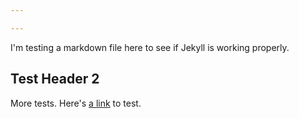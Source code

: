 ```yaml
---

---
```


I'm testing a markdown file here to see if Jekyll is working properly.

## Test Header 2

More tests. Here's [a link](https://shugg.dev) to test.

